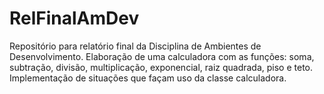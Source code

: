# RelFinalAmDev
Repositório para relatório final da Disciplina de Ambientes de Desenvolvimento. 
Elaboração de uma calculadora com as funções: soma, subtração, divisão, multiplicação, exponencial, raiz quadrada, piso e teto.
Implementação de situações que façam uso da classe calculadora.
